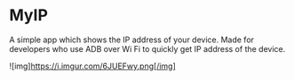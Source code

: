 # MyIP
A simple app which shows the IP address of your device. Made for developers who use ADB over Wi Fi to quickly get IP address of the device.

![img]https://i.imgur.com/6JUEFwy.png[/img]
